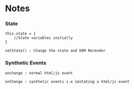 # Notes 


### State

    this.state = {
        //State variables initially 
    }

    setState() : Change the state and DOM Rerender

### Synthetic Events
    onchange : normal html/js event 

    onChange : synthetic events i.e imitating a html/js event 
